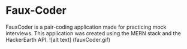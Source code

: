 # Faux-Coder
FauxCoder is a pair-coding application made for practicing mock interviews. This application was created using the MERN stack and the HackerEarth API.
![alt text] (fauxCoder.gif)
